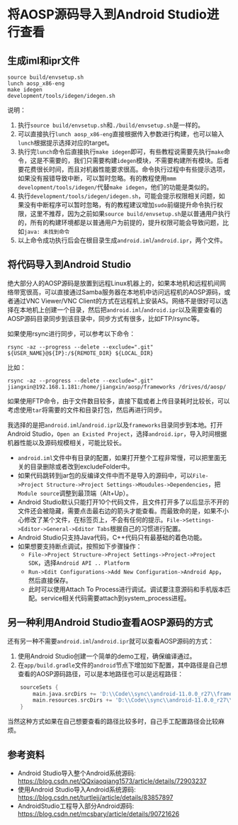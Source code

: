 # 将AOSP源码导入到Android Studio进行查看

## 生成iml和ipr文件

```shell
source build/envsetup.sh
lunch aosp_x86-eng
make idegen
development/tools/idegen/idegen.sh
```

说明：

1. 执行`source build/envsetup.sh`和`./build/envsetup.sh`是一样的。
2. 可以直接执行`lunch aosp_x86-eng`直接根据传入参数进行构建，也可以输入`lunch`根据提示选择对应的target。
3. 执行完`lunch`命令后直接执行`make idegen`即可，有些教程说需要先执行`make`命令，这是不需要的，我们只需要构建`idegen`模块，不需要构建所有模块。后者要花费很长时间，而且对机器性能要求很高。命令执行过程中有些提示选项，如果没有报错导致中断，可以暂时忽略。有的教程使用`mmm development/tools/idegen/`代替`make idegen`，他们的功能是类似的。
4. 执行`development/tools/idegen/idegen.sh`，可能会提示权限相关问题，如果没有中断程序可以暂时忽略，有的教程建议增加`sudo`前缀提升命令执行权限，这里不推荐，因为之前如果`source build/envsetup.sh`是以普通用户执行的，所有的构建环境都是以普通用户为前提的，提升权限可能会导致问题，比如`java: 未找到命令`
5. 以上命令成功执行后会在根目录生成`android.iml`/`android.ipr`，两个文件。

## 将代码导入到Android Studio

绝大部分人的AOSP源码是放置到远程Linux机器上的，如果本地机和远程机间网络带宽很高，可以直接通过Samba服务器在本地机中访问远程机的AOSP源码，或者通过VNC Viewer/VNC Client的方式在远程机上安装AS。网络不是很好可以选择在本地机上创建一个目录，然后把`android.iml`/`android.ipr`以及需要查看的AOSP源码目录同步到该目录中，同步方式有很多，比如FTP/rsync等。

如果使用rsync进行同步，可以参考以下命令：

```shell
rsync -az --progress --delete --exclude=".git" ${USER_NAME}@${IP}:/${REMOTE_DIR} ${LOCAL_DIR}
```

比如：

```shell
rsync -az --progress --delete --exclude=".git" jiangxin@192.168.1.181:/home/jiangxin/aosp/frameworks /drives/d/aosp/
```

如果使用FTP命令，由于文件数目较多，直接下载或者上传目录耗时比较长，可以考虑使用`tar`将需要的文件和目录打包，然后再进行同步。

我选择的是把`android.iml`/`android.ipr`以及`frameworks`目录同步到本地。打开Android Studio，`Open an Existed Project`，选择`android.ipr`，导入时间根据机器性能以及源码规模相关，可能比较长。

* `android.iml`文件中有目录的配置，如果打开整个工程非常慢，可以把里面无关的目录删除或者改到excludeFolder中。
* 如果代码跳转到jar包的反编译文件中而不是导入的源码中，可以`File->Project Structure->Project Settings->Moudules->Dependencies`，把`Module source`调整到最顶端（Alt+Up）。
* Android Studio默认只能打开10个代码文件，且文件打开多了以后显示不开的文件还会被隐藏，需要点击最右边的箭头才能查看。而最致命的是，如果不小心修改了某个文件，在标签页上，不会有任何的提示。`File->Settings->Editor->General->Editor Tabs`根据自己的习惯进行配置。
* Android Studio只支持Java代码，C++代码只有最基础的着色功能。
* 如果想要支持断点调试，按照如下步骤操作：
  * `File->Project Structure->Project Settings->Project->Project SDK`，选择`Android API .. Platform`
  * `Run->Edit Configurations->Add New Configuration->Android App`，然后直接保存。
  * 此时可以使用Attach To Process进行调试。调试要注意源码和手机版本匹配。service相关代码需要attach到system_process进程。

## 另一种利用Android Studio查看AOSP源码的方式

还有另一种不需要`android.iml`/`android.ipr`就可以查看AOSP源码的方式：

1. 使用Android Studio创建一个简单的demo工程，确保编译通过。
2. 在`app/build.gradle`文件的`android`节点下增加如下配置，其中路径是自己想查看的AOSP源码路径，可以是本地路径也可以是远程路径：

```gradle
    sourceSets {
        main.java.srcDirs += 'D:\\Code\\sync\\android-11.0.0_r27\\frameworks\\base\\services\\core\\java'
        main.resources.srcDirs += 'D:\\Code\\sync\\android-11.0.0_r27\\frameworks\\base\\core\\res\\res'
    }
```

当然这种方式如果在自己想要查看的路径比较多时，自己手工配置路径会比较麻烦。

## 参考资料

* Android Studio导入整个Android系统源码: <https://blog.csdn.net/QQxiaoqiang1573/article/details/72903237>
* 使用Android Studio导入Android系统源码: <https://blog.csdn.net/turtlejj/article/details/83857897>
* AndroidStudio工程导入部分Android源码: <https://blog.csdn.net/mcsbary/article/details/90721626>
